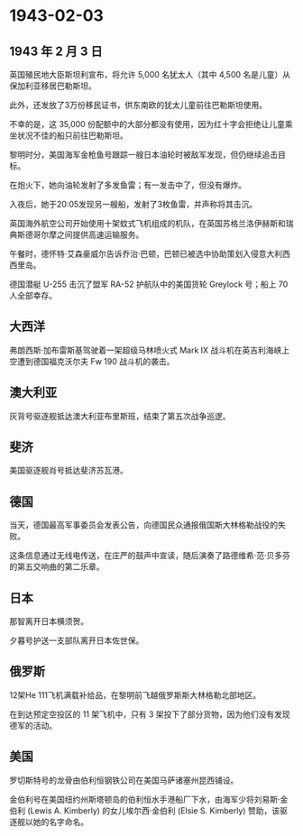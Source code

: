 # 1943-02-03

## 1943 年 2 月 3 日

英国殖民地大臣斯坦利宣布，将允许 5,000 名犹太人（其中 4,500
名是儿童）从保加利亚移居巴勒斯坦。

此外，还发放了3万份移民证书，供东南欧的犹太儿童前往巴勒斯坦使用。

不幸的是，这 35,000
份配额中的大部分都没有使用，因为红十字会拒绝让儿童乘坐状况不佳的船只前往巴勒斯坦。

黎明时分，美国海军金枪鱼号跟踪一艘日本油轮时被敌军发现，但仍继续追击目标。

在炮火下，她向油轮发射了多发鱼雷；有一发击中了，但没有爆炸。

入夜后，她于20:05发现另一艘船，发射了3枚鱼雷，并声称将其击沉。

英国海外航空公司开始使用十架蚊式飞机组成的机队，在英国苏格兰洛伊赫斯和瑞典斯德哥尔摩之间提供高速运输服务。

午餐时，德怀特·艾森豪威尔告诉乔治·巴顿，巴顿已被选中协助策划入侵意大利西西里岛。

德国潜艇 U-255 击沉了盟军 RA-52 护航队中的美国货轮 Greylock 号；船上 70
人全部幸存。

## 大西洋

弗朗西斯·加布雷斯基驾驶着一架超级马林喷火式 Mark IX
战斗机在英吉利海峡上空遭到德国福克沃尔夫 Fw 190 战斗机的袭击。

## 澳大利亚

灰背号驱逐舰抵达澳大利亚布里斯班，结束了第五次战争巡逻。

## 斐济

美国驱逐舰肖号抵达斐济苏瓦港。

## 德国

当天，德国最高军事委员会发表公告，向德国民众通报俄国斯大林格勒战役的失败。

这条信息通过无线电传送，在庄严的鼓声中宣读，随后演奏了路德维希·范·贝多芬的第五交响曲的第二乐章。

## 日本

那智离开日本横须贺。

夕暮号护送一支部队离开日本佐世保。

## 俄罗斯

12架He 111飞机满载补给品，在黎明前飞越俄罗斯斯大林格勒北部地区。

在到达预定空投区的 11 架飞机中，只有 3
架投下了部分货物，因为他们没有发现德军的活动。

## 美国

罗切斯特号的龙骨由伯利恒钢铁公司在美国马萨诸塞州昆西铺设。

金伯利号在美国纽约州斯塔顿岛的伯利恒水手港船厂下水，由海军少将刘易斯·金伯利
(Lewis A. Kimberly) 的女儿埃尔西·金伯利 (Elsie S. Kimberly)
赞助，该驱逐舰以她的名字命名。

